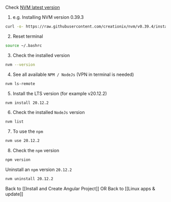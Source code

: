 Check [NVM latest version](https://github.com/nvm-sh/nvm/releases)

1. e.g. Installing NVM version 0.39.3
```bash
curl -o- https://raw.githubusercontent.com/creationix/nvm/v0.39.4/install.sh | bash
```
2. Reset terminal
```bash
source ~/.bashrc
```
3. Check the installed version
```bash
nvm --version
```
4. See all available `NPM / NodeJs` (VPN in terminal is needed)
```bash
nvm ls-remote
```
5. Install the LTS version (for example v20.12.2)
```bash
nvm install 20.12.2
```
6. Check the installed `NodeJs` version
```bash
nvm list
```
7. To use the `npm`
```bash
nvm use 20.12.2
```
8. Check the `npm` version
```bash
npm version
```

Uninstall an `npm` version `20.12.2`
```bash
nvm uninstall 20.12.2
```


Back to [[Install and Create Angular Project]]
OR
Back to [[Linux apps & update]]
